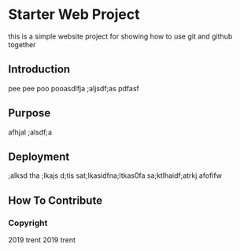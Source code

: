 # Starter Web Project

this is a simple website project for showing how to use git and github together

## Introduction

pee pee poo pooasdlfja ;aljsdf;as  pdfasf 

## Purpose

afhjal ;alsdf;a 

## Deployment

;alksd tha ;lkajs d;tis sat;lkasidfna;ltkas0fa sa;ktlhaidf;atrkj afofifw

## How To Contribute

### Copyright
2019 trent
2019 trent